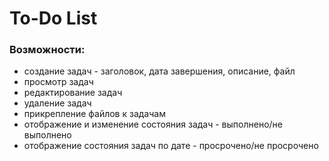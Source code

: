 # To-Do List

### Возможности:
- создание задач - заголовок, дата завершения, описание, файл
- просмотр задач
- редактирование задач
- удаление задач
- прикрепление файлов к задачам
- отображение и изменение состояния задач - выполнено/не выполнено
- отображение состояния задач по дате - просрочено/не просрочено
